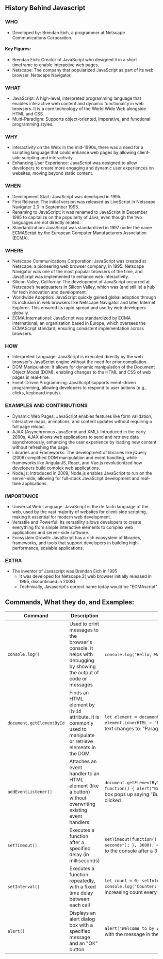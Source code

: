 ## History Behind Javascript
### WHO
- Developed by: Brendan Eich, a programmer at Netscape Communications Corporation.
#### Key Figures:
- Brendan Eich: Creator of JavaScript who designed it in a short timeframe to enable interactive web pages.
- Netscape: The company that popularized JavaScript as part of its web browser, Netscape Navigator.
### WHAT
- JavaScript: A high-level, interpreted programming language that enables interactive web content and dynamic functionality in web browsers. It is a core technology of the World Wide Web alongside HTML and CSS.
- Multi-Paradigm: Supports object-oriented, imperative, and functional programming styles.
### WHY
- Interactivity on the Web: In the mid-1990s, there was a need for a scripting language that could enhance web pages by allowing client-side scripting and interactivity.
- Enhancing User Experience: JavaScript was designed to allow developers to create more engaging and dynamic user experiences on websites, moving beyond static content.
### WHEN
- Development Start: JavaScript was developed in 1995.
- First Release: The initial version was released as LiveScript in Netscape Navigator 2.0 in September 1995.
- Renaming to JavaScript: It was renamed to JavaScript in December 1995 to capitalize on the popularity of Java, even though the two languages are not directly related.
- Standardization: JavaScript was standardized in 1997 under the name ECMAScript by the European Computer Manufacturers Association (ECMA).
### WHERE
- Netscape Communications Corporation: JavaScript was created at Netscape, a pioneering web browser company, in 1995. Netscape Navigator was one of the most popular browsers of the time, and JavaScript was implemented to enhance web interactivity.
- Silicon Valley, California: The development of JavaScript occurred at Netscape’s headquarters in Silicon Valley, which was (and still is) a hub for tech innovation and development.
- Worldwide Adoption: JavaScript quickly gained global adoption through its inclusion in web browsers like Netscape Navigator and later, Internet Explorer. This ensured its rapid spread and use by web developers globally.
- ECMA International: JavaScript was standardized by ECMA International, an organization based in Europe, which oversees the ECMAScript standard, ensuring consistent implementation across browsers.
### HOW
- Interpreted Language: JavaScript is executed directly by the web browser's JavaScript engine without the need for prior compilation.
- DOM Manipulation: It allows for dynamic manipulation of the Document Object Model (DOM), enabling changes to the HTML and CSS of web pages in real-time.
- Event-Driven Programming: JavaScript supports event-driven programming, allowing developers to respond to user actions (e.g., clicks, keyboard inputs).
### EXAMPLES AND CONTRIBUTIONS
- Dynamic Web Pages: JavaScript enables features like form validation, interactive maps, animations, and content updates without requiring a full page reload.
- AJAX (Asynchronous JavaScript and XML): Introduced in the early 2000s, AJAX allows web applications to send and retrieve data asynchronously, enhancing the user experience by loading new content without refreshing the page.
- Libraries and Frameworks: The development of libraries like jQuery (2006) simplified DOM manipulation and event handling, while frameworks like AngularJS, React, and Vue.js revolutionized how developers build complex web applications.
- Node.js: Introduced in 2009, Node.js enables JavaScript to run on the server-side, allowing for full-stack JavaScript development and real-time applications.
### IMPORTANCE
- Universal Web Language: JavaScript is the de facto language of the web, used by the vast majority of websites for client-side scripting, making it essential for modern web development.
- Versatile and Powerful: Its versatility allows developers to create everything from simple interactive elements to complex web applications and server-side software.
- Ecosystem Growth: JavaScript has a rich ecosystem of libraries, frameworks, and tools that support developers in building high-performance, scalable applications.
### EXTRA
* The inventor of Javascript was Brendan Eich in 1995
    * It was developed for Netscape 2( web browser initially released in 1995, discontinued in 2008)
    * Technically, Javascript's correct name today would be "ECMAscript"
## Commands, What they do, and Examples:
| Command | Description | Example |
|---|---|---|
| `console.log()` | Used to print messages to the browser's console. It helps with debugging by showing the output of code or messages | `console.log("Hello, World!");` - The output is "Hello World!"|
| `document.getElementById` | Finds an HTML element by its `id` attribute. It is commonly used to manipulate or retrieve elements in the DOM | `let element = document.getElementById("demo"); element.innerHTML = "Paragraph changed!";` - The paragraph text changes to: "Paragraph changed!" |
| `addEventListener()` | Attaches an event handler to an HTML element (like a button) without overwriting existing event handlers. | `document.getElementById("myBtn").addEventListener("click", function() { alert("Button was clicked!"); });` - An alert box pops up saying "Button was clicked!" when the button is clicked |
| `setTimeout()` | Executes a function after a specified delay (in milliseconds) | `setTimeout(function() { console.log("Executed after 3 seconds"); }, 3000);` - "Executed after 3 seconds" is logged to the console after a 3-second delay |
| `setInterval()` | Executes a function repeatedly, with a fixed time delay between each call | `let count = 0; setInterval(function() { count++; console.log("Counter: " + count); }, 1000);` - Logs the increasing count every second |
| `alert()` | Displays an alert dialog box with a specified message and an "OK" button | `alert("Welcome to by website!")` - will display a pop-up alert with the message in the quotes |